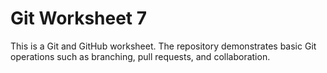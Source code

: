 # Git Worksheet 7
This is a Git and GitHub worksheet.
The repository demonstrates basic Git operations such as branching, 
pull requests, and collaboration.

